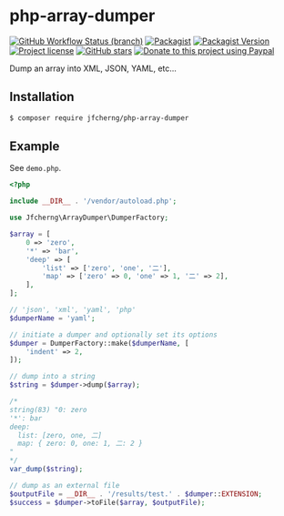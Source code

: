# php-array-dumper

[![GitHub Workflow Status (branch)](https://img.shields.io/github/workflow/status/jfcherng/php-array-dumper/Main/master?style=flat-square)](https://github.com/jfcherng/php-array-dumper/actions)
[![Packagist](https://img.shields.io/packagist/dt/jfcherng/php-array-dumper?style=flat-square)](https://packagist.org/packages/jfcherng/php-array-dumper)
[![Packagist Version](https://img.shields.io/packagist/v/jfcherng/php-array-dumper?style=flat-square)](https://packagist.org/packages/jfcherng/php-array-dumper)
[![Project license](https://img.shields.io/github/license/jfcherng/php-array-dumper?style=flat-square)](https://github.com/jfcherng/php-array-dumper/blob/master/LICENSE)
[![GitHub stars](https://img.shields.io/github/stars/jfcherng/php-array-dumper?style=flat-square&logo=github)](https://github.com/jfcherng/php-array-dumper/stargazers)
[![Donate to this project using Paypal](https://img.shields.io/badge/paypal-donate-blue.svg?style=flat-square&logo=paypal)](https://www.paypal.me/jfcherng/5usd)

Dump an array into XML, JSON, YAML, etc...


## Installation

```bash
$ composer require jfcherng/php-array-dumper
```


## Example

See `demo.php`.

```php
<?php

include __DIR__ . '/vendor/autoload.php';

use Jfcherng\ArrayDumper\DumperFactory;

$array = [
    0 => 'zero',
    '*' => 'bar',
    'deep' => [
        'list' => ['zero', 'one', '二'],
        'map' => ['zero' => 0, 'one' => 1, '二' => 2],
    ],
];

// 'json', 'xml', 'yaml', 'php'
$dumperName = 'yaml';

// initiate a dumper and optionally set its options
$dumper = DumperFactory::make($dumperName, [
    'indent' => 2,
]);

// dump into a string
$string = $dumper->dump($array);

/*
string(83) "0: zero
'*': bar
deep:
  list: [zero, one, 二]
  map: { zero: 0, one: 1, 二: 2 }
"
*/
var_dump($string);

// dump as an external file
$outputFile = __DIR__ . '/results/test.' . $dumper::EXTENSION;
$success = $dumper->toFile($array, $outputFile);
```
